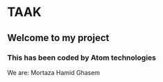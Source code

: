 TAAK
====

## Welcome to my project

### This has been coded by Atom technologies
We are:
Mortaza
Hamid
Ghasem
